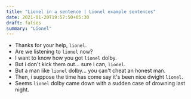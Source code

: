 ```yaml
---
title: "Lionel in a sentence | Lionel example sentences"
date: 2021-01-20T19:57:50+05:30
draft: falses
summary: "Lionel"
---
```

- Thanks for your help, `lionel`.
- Are we listening to `lionel` now?
- I want to know how you got `lionel` dolby.
- But i don't kick them out... sure i can, `lionel`.
- But a man like `lionel` dolby... you can't cheat an honest man.
- Then, i suppose the time has come say it's been nice dwight `lionel`.
- Seems `lionel` dolby came down with a sudden case of drowning last night.
                 
